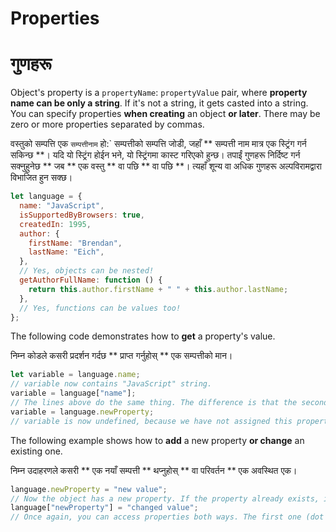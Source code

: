 # Properties

# गुणहरू

Object's property is a `propertyName`: `propertyValue` pair, where **property name can be only a string**. If it's not a string, it gets casted into a string. You can specify properties **when creating** an object **or later**. There may be zero or more properties separated by commas.

वस्तुको सम्पत्ति एक `सम्पत्तीनाम` हो:` सम्पत्तीको सम्पत्ति जोडी, जहाँ ** सम्पत्ती नाम मात्र एक स्ट्रिंग गर्न सकिन्छ **। यदि यो स्ट्रिंग होईन भने, यो स्ट्रिंगमा कास्ट गरिएको हुन्छ। तपाईं गुणहरू निर्दिष्ट गर्न सक्नुहुनेछ ** जब ** एक वस्तु ** वा पछि ** वा पछि **। त्यहाँ शून्य वा अधिक गुणहरू अल्पविरामद्वारा विभाजित हुन सक्छ।

```javascript
let language = {
  name: "JavaScript",
  isSupportedByBrowsers: true,
  createdIn: 1995,
  author: {
    firstName: "Brendan",
    lastName: "Eich",
  },
  // Yes, objects can be nested!
  getAuthorFullName: function () {
    return this.author.firstName + " " + this.author.lastName;
  },
  // Yes, functions can be values too!
};
```

The following code demonstrates how to **get** a property's value.

निम्न कोडले कसरी प्रदर्शन गर्दछ ** प्राप्त गर्नुहोस् ** एक सम्पत्तीको मान।

```javascript
let variable = language.name;
// variable now contains "JavaScript" string.
variable = language["name"];
// The lines above do the same thing. The difference is that the second one lets you use litteraly any string as a property name, but it's less readable.
variable = language.newProperty;
// variable is now undefined, because we have not assigned this property yet.
```

The following example shows how to **add** a new property **or change** an existing one.

निम्न उदाहरणले कसरी ** एक नयाँ सम्पत्ती ** थप्नुहोस् ** वा परिवर्तन ** एक अवस्थित एक।

```javascript
language.newProperty = "new value";
// Now the object has a new property. If the property already exists, its value will be replaced.
language["newProperty"] = "changed value";
// Once again, you can access properties both ways. The first one (dot notation) is recomended.
```
